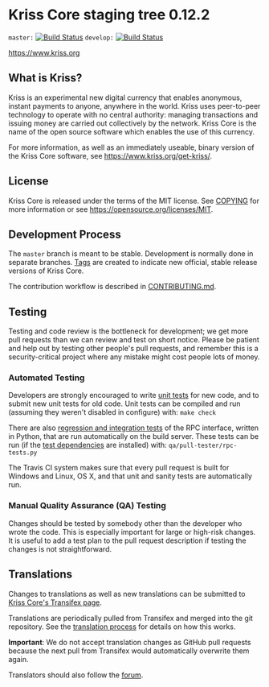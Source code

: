 Kriss Core staging tree 0.12.2
===============================

`master:` [![Build Status](https://travis-ci.org/krisscore/kriss.svg?branch=master)](https://travis-ci.org/krisscore/kriss) `develop:` [![Build Status](https://travis-ci.org/krisscore/kriss.svg?branch=develop)](https://travis-ci.org/krisscore/kriss/branches)

https://www.kriss.org


What is Kriss?
----------------

Kriss is an experimental new digital currency that enables anonymous, instant
payments to anyone, anywhere in the world. Kriss uses peer-to-peer technology
to operate with no central authority: managing transactions and issuing money
are carried out collectively by the network. Kriss Core is the name of the open
source software which enables the use of this currency.

For more information, as well as an immediately useable, binary version of
the Kriss Core software, see https://www.kriss.org/get-kriss/.


License
-------

Kriss Core is released under the terms of the MIT license. See [COPYING](COPYING) for more
information or see https://opensource.org/licenses/MIT.

Development Process
-------------------

The `master` branch is meant to be stable. Development is normally done in separate branches.
[Tags](https://github.com/krisscore/kriss/tags) are created to indicate new official,
stable release versions of Kriss Core.

The contribution workflow is described in [CONTRIBUTING.md](CONTRIBUTING.md).

Testing
-------

Testing and code review is the bottleneck for development; we get more pull
requests than we can review and test on short notice. Please be patient and help out by testing
other people's pull requests, and remember this is a security-critical project where any mistake might cost people
lots of money.

### Automated Testing

Developers are strongly encouraged to write [unit tests](/doc/unit-tests.md) for new code, and to
submit new unit tests for old code. Unit tests can be compiled and run
(assuming they weren't disabled in configure) with: `make check`

There are also [regression and integration tests](/qa) of the RPC interface, written
in Python, that are run automatically on the build server.
These tests can be run (if the [test dependencies](/qa) are installed) with: `qa/pull-tester/rpc-tests.py`

The Travis CI system makes sure that every pull request is built for Windows
and Linux, OS X, and that unit and sanity tests are automatically run.

### Manual Quality Assurance (QA) Testing

Changes should be tested by somebody other than the developer who wrote the
code. This is especially important for large or high-risk changes. It is useful
to add a test plan to the pull request description if testing the changes is
not straightforward.

Translations
------------

Changes to translations as well as new translations can be submitted to
[Kriss Core's Transifex page](https://www.transifex.com/projects/p/kriss/).

Translations are periodically pulled from Transifex and merged into the git repository. See the
[translation process](doc/translation_process.md) for details on how this works.

**Important**: We do not accept translation changes as GitHub pull requests because the next
pull from Transifex would automatically overwrite them again.

Translators should also follow the [forum](https://www.kriss.org/forum/topic/kriss-worldwide-collaboration.88/).
